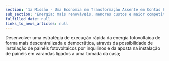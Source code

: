 ```yaml
---
section: '1a Missão - Uma Economia em Transformação Assente em Contas Equilibradas'
sub_section: "Energia: mais renováveis, menores custos e maior competitividade"
fulfilled_date: null
links_to_news_articles: null
---
```


Desenvolver uma estratégia de execução rápida da energia fotovoltaica de forma mais descentralizada e democrática, através da possibilidade de instalação de painéis fotovoltaicos por inquilinos e da aposta na instalação de painéis em varandas ligados a uma tomada da casa;